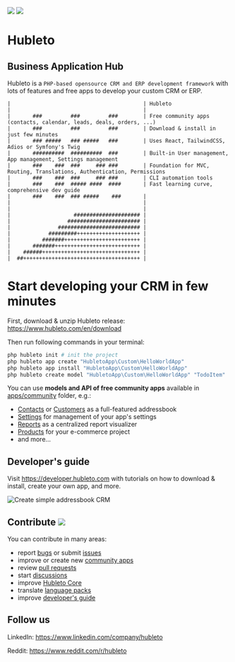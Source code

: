 ![](https://img.shields.io/github/v/tag/hubleto/main)
![](https://img.shields.io/github/license/hubleto/main)


# Hubleto
## Business Application Hub

Hubleto is a `PHP-based opensource CRM and ERP development framework` with lots of features and free apps to develop your custom CRM or ERP.

```
|                                          | Hubleto
|                                          | 
|       ###         ###         ###        | Free community apps (contacts, calendar, leads, deals, orders, ...)
|       ###         ###         ###        | Download & install in just few minutes
|       ### #####   ### #####   ###        | Uses React, TailwindCSS, Adios or Symfony's Twig
|       ##########  ##########  ###        | Built-in User management, App management, Settings management
|       ###    ###  ###     ### ###        | Foundation for MVC, Routing, Translations, Authentication, Permissions
|       ###    ###  ###     ### ###        | CLI automation tools
|       ###    ###  ##### ####  ####       | Fast learning curve, comprehensive dev guide
|       ###    ###  ### #####    ###       |
|                                          |
|                                          |
|                    ##################### |
|                  ####################### |
|               ########################## |
|            #########++++++++++++++++++++ |
|          #######++++++++++++++++++++++++ |
|       #######+++++++++++++++++++++++++++ |
|    ######+++++++++++++++++++++++++++++++ |
|  ##+++++++++++++++++++++++++++++++++++++ |
```

# Start developing your CRM in few minutes

First, download & unzip Hubleto release: https://www.hubleto.com/en/download

Then run following commands in your terminal:

```bash
php hubleto init # init the project
php hubleto app create "HubletoApp\Custom\HelloWorldApp"
php hubleto app install "HubletoApp\Custom\HelloWorldApp"
php hubleto create model "HubletoApp\Custom\HelloWorldApp" "TodoItem"
```

You can use **models and API of free community apps** available in [apps/community](apps/community) folder, e.g.:

  * [Contacts](apps/community/Contacts) or [Customers](apps/community/Customers) as a full-featured addressbook
  * [Settings](apps/community/Settings) for management of your app's settings
  * [Reports](apps/community/Reports) as a centralized report visualizer
  * [Products](apps/community/Products) for your e-commerce project
  * and more...

## Developer's guide

Visit https://developer.hubleto.com with tutorials on how to download & install, create your own app, and more.

<img src="https://developer.hubleto.com/book/content/assets/images/create-simple-addressbook.gif" alt="Create simple addressbook CRM" />

## Contribute ![](https://img.shields.io/badge/contributions-welcome-green)

You can contribute in many areas:

  * report [bugs](https://github.com/hubleto/main/issues) or submit [issues](https://github.com/hubleto/main/issues)
  * improve or create new [community apps](apps/community)
  * review [pull requests](https://github.com/hubleto/main/pulls)
  * start [discussions](https://github.com/hubleto/main/discussions/categories/general)
  * improve [Hubleto Core](src)
  * translate [language packs](apps/community/Customers/Lang)
  * improve [developer's guide](https://developer.hubleto.com)

## Follow us

LinkedIn: https://www.linkedin.com/company/hubleto

Reddit: https://www.reddit.com/r/hubleto
